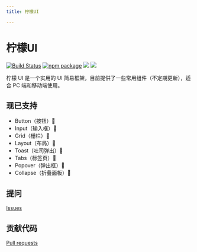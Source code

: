 ```yaml
---
title: 柠檬UI

---
```


# 柠檬UI

  [![Build Status](https://travis-ci.com/JaniceZD/gulu-demo.svg?branch=master)](https://travis-ci.com/JaniceZD/gulu-demo)
  [![npm package](https://img.shields.io/npm/v/just-test-1.svg)](https://www.npmjs.com/package/just-test-1)
  ![](https://img.shields.io/badge/language-JavaScript-green.svg)
  [![](https://img.shields.io/badge/License-MIT-yellow.svg)](https://github.com/JaniceZD/gulu-demo/blob/master/LICENSE)
  

柠檬 UI 是一个实用的 UI 简易框架，目前提供了一些常用组件（不定期更新），适合 PC 端和移动端使用。

## 现已支持

- Button（按钮）:tada: 
- Input（输入框）:tada: 
- Grid（栅栏）:tada: 
- Layout（布局）:tada: 
- Toast（吐司弹出）:tada: 
- Tabs（标签页）:tada: 
- Popover（弹出框）:tada: 
- Collapse（折叠面板）:tada:


## 提问

[Issues](https://github.com/JaniceZD/gulu-demo/issues)


## 贡献代码

[Pull requests](https://github.com/JaniceZD/gulu-demo/pulls)
